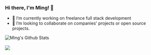 ### Hi there, I'm Ming! 👋

- 🔭 I’m currently working on freelance full stack development
- 👯 I’m looking to collaborate on companies' projects or open source projects.

<img align="left" alt="Ming's Github Stats" src="https://github-readme-stats.vercel.app/api?username=gold2ragon&show_icons=true&hide_border=true" />

<br />
<br />

<img align="left" src="https://github-readme-mediumlist.vercel.app/user/gold2ragon" />
